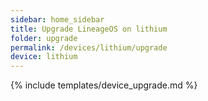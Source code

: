 ```yaml
---
sidebar: home_sidebar
title: Upgrade LineageOS on lithium
folder: upgrade
permalink: /devices/lithium/upgrade
device: lithium
---
```

{% include templates/device_upgrade.md %}
